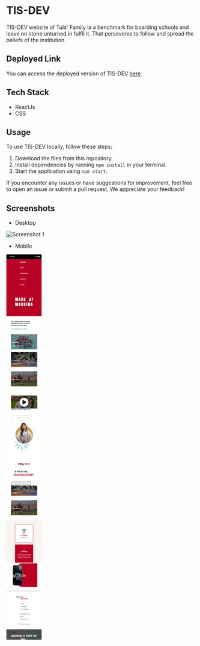 # TIS-DEV

TIS-DEV website of Tula' Family ia a benchmark for boarding schools and leave no stone unturned in fulfil it. That perseveres to follow and spread the beliefs of the institution

## Deployed Link

You can access the deployed version of TIS-DEV [here](https://tis-dev-react-app.vercel.app/).

## Tech Stack

- ReactJs
- CSS
  
## Usage

To use TIS-DEV locally, follow these steps:

1. Download the files from this repository.
2. Install dependencies by running `npm install` in your terminal.
3. Start the application using `npm start`.

If you encounter any issues or have suggestions for improvement, feel free to open an issue or submit a pull request. We appreciate your feedback!

## Screenshots

- Desktop

![Screenshot 1](https://github.com/RajshreeJaiswal/Tis-Dev-React-App/blob/main/ScreenShots/desktop.png)

- Mobile

![Screenshot 2](https://github.com/RajshreeJaiswal/Tis-Dev-React-App/blob/main/ScreenShots/moblie.png)
